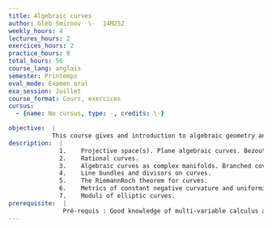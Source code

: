 ```yaml
---
title: Algebraic curves
author: Gleb Smirnov  \-  14M252
weekly_hours: 4
lectures_hours: 2
exercices_hours: 2
practice_hours: 0
total_hours: 56
course_lang: anglais
semester: Printemps
eval_mode: Examen oral
exa_session: Juillet
course_format: Cours, exercices
cursus:
  - {name: No cursus, type: -, credits: \-}

objective:  |
            This course gives and introduction to algebraic geometry and develops the theory of complex algebraic curves.
description:  |
              1.	Projective space(s). Plane algebraic curves. Bezouts theorem.
              2.	Rational curves.
              3.	Algebraic curves as complex manifolds. Branched coverings. The Riemann-Hurwitz formula.
              4.	Line bundles and divisors on curves.
              5.	The RiemannRoch theorem for curves.
              6.	Metrics of constant negative curvature and uniformization theorem.
              7.	Moduli of elliptic curves.
prerequisite:  |
               Pré-requis : Good knowledge of multi-variable calculus and algebra (the more, the better !), familiarity with complex analysis (holomorphic functions, Cauchy's integral formula) and topology (convergence, homotopies, homology groups).
---
```

